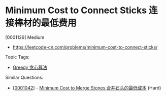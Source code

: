# Minimum Cost to Connect Sticks 连接棒材的最低费用

[0001126] Medium

- https://leetcode-cn.com/problems/minimum-cost-to-connect-sticks/

Topic Tags:

- [Greedy 贪心算法](https://leetcode-cn.com/tag/greedy/)

Similar Questions:

- [[0001042](https://leetcode-cn.com/problems/minimum-cost-to-merge-stones/)] - [Minimum Cost to Merge Stones 合并石头的最低成本](./0001042.minimum-cost-to-merge-stones.md) (Hard)
